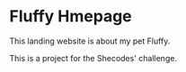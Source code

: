 # Fluffy Hmepage

This landing website is about my pet Fluffy.

This is a project for the Shecodes' challenge.